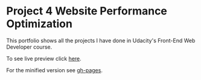 # Project 4 Website Performance Optimization 

This portfolio shows all the projects I have done in Udacity's Front-End Web Developer course.

To see live preview click [here](http://luizgsa21.github.io/p4-website-perfomance/).

For the minified version see [gh-pages](https://github.com/LuizGsa21/p4-website-perfomance/tree/gh-pages).
